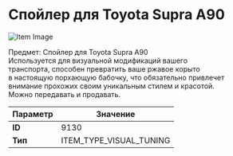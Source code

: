 # Спойлер для Toyota Supra A90

![Item Image](../img/9130.webp?raw=true)

Предмет: Спойлер для Toyota Supra A90<br>Используется для визуальной модификаций вашего<br>транспорта, способен превратить ваше ржавое корыто<br>в настоящую порхающую бабочку, что обязательно привлечет<br>внимание прохожих своим уникальным стилем и красотой.<br>Можно передавать и продавать.


| Параметр | Значение |
|----------|----------|
| **ID** | 9130 |
| **Тип** | ITEM_TYPE_VISUAL_TUNING |

